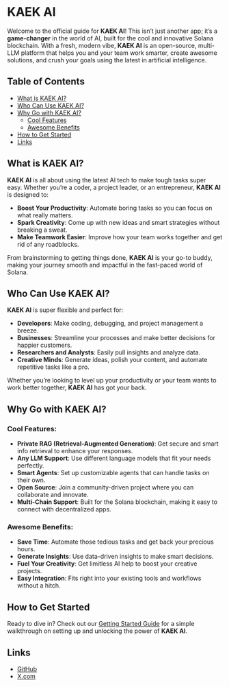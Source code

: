 # KAEK AI

Welcome to the official guide for **KAEK AI**! This isn’t just another app; it’s a **game-changer** in the world of AI, built for the cool and innovative Solana blockchain. With a fresh, modern vibe, **KAEK AI** is an open-source, multi-LLM platform that helps you and your team work smarter, create awesome solutions, and crush your goals using the latest in artificial intelligence.

## Table of Contents

- [What is KAEK AI?](#what-is-kaek-ai)
- [Who Can Use KAEK AI?](#who-can-use-kaek-ai)
- [Why Go with KAEK AI?](#why-go-with-kaek-ai)
  - [Cool Features](#cool-features)
  - [Awesome Benefits](#awesome-benefits)
- [How to Get Started](#how-to-get-started)
- [Links](#links)

## What is KAEK AI?

**KAEK AI** is all about using the latest AI tech to make tough tasks super easy. Whether you’re a coder, a project leader, or an entrepreneur, **KAEK AI** is designed to:

- **Boost Your Productivity**: Automate boring tasks so you can focus on what really matters.
- **Spark Creativity**: Come up with new ideas and smart strategies without breaking a sweat.
- **Make Teamwork Easier**: Improve how your team works together and get rid of any roadblocks.

From brainstorming to getting things done, **KAEK AI** is your go-to buddy, making your journey smooth and impactful in the fast-paced world of Solana.

## Who Can Use KAEK AI?

**KAEK AI** is super flexible and perfect for:

- **Developers**: Make coding, debugging, and project management a breeze.
- **Businesses**: Streamline your processes and make better decisions for happier customers.
- **Researchers and Analysts**: Easily pull insights and analyze data.
- **Creative Minds**: Generate ideas, polish your content, and automate repetitive tasks like a pro.

Whether you’re looking to level up your productivity or your team wants to work better together, **KAEK AI** has got your back.

## Why Go with KAEK AI?

### Cool Features:

- **Private RAG (Retrieval-Augmented Generation)**: Get secure and smart info retrieval to enhance your responses.
- **Any LLM Support**: Use different language models that fit your needs perfectly.
- **Smart Agents**: Set up customizable agents that can handle tasks on their own.
- **Open Source**: Join a community-driven project where you can collaborate and innovate.
- **Multi-Chain Support**: Built for the Solana blockchain, making it easy to connect with decentralized apps.

### Awesome Benefits:

- **Save Time**: Automate those tedious tasks and get back your precious hours.
- **Generate Insights**: Use data-driven insights to make smart decisions.
- **Fuel Your Creativity**: Get limitless AI help to boost your creative projects.
- **Easy Integration**: Fits right into your existing tools and workflows without a hitch.

## How to Get Started

Ready to dive in? Check out our [Getting Started Guide](https://github.com/KAEK-AI/kaekai/wiki/Quickstart) for a simple walkthrough on setting up and unlocking the power of **KAEK AI**.

## Links

- [GitHub](https://github.com/KAEK-AI/kaekai)
- [X.com](https://twitter.com/KAEK_AI)
